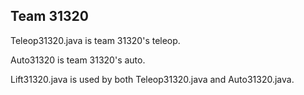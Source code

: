 ## Team 31320

Teleop31320.java is team 31320's teleop.

Auto31320 is team 31320's auto.

Lift31320.java is used by both Teleop31320.java and Auto31320.java.

